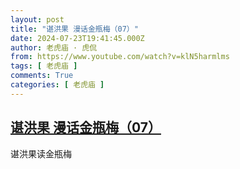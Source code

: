 ```yaml
---
layout: post
title: "谌洪果 漫话金瓶梅（07）"
date: 2024-07-23T19:41:45.000Z
author: 老虎庙 · 虎侃
from: https://www.youtube.com/watch?v=klN5harmlms
tags: [ 老虎庙 ]
comments: True
categories: [ 老虎庙 ]
---
```

<!--1721763705000-->
[谌洪果 漫话金瓶梅（07）](https://www.youtube.com/watch?v=klN5harmlms)
------

<div>
谌洪果读金瓶梅
</div>
